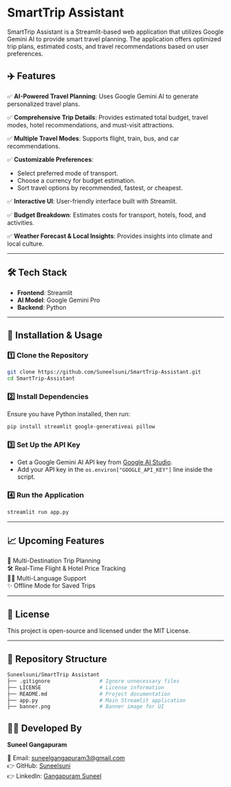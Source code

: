 # SmartTrip Assistant

SmartTrip Assistant is a Streamlit-based web application that utilizes Google Gemini AI to provide smart travel planning. The application offers optimized trip plans, estimated costs, and travel recommendations based on user preferences.

## ✈️ Features

✅ **AI-Powered Travel Planning**: Uses Google Gemini AI to generate personalized travel plans.

✅ **Comprehensive Trip Details**: Provides estimated total budget, travel modes, hotel recommendations, and must-visit attractions.

✅ **Multiple Travel Modes**: Supports flight, train, bus, and car recommendations.

✅ **Customizable Preferences**:
   - Select preferred mode of transport.
   - Choose a currency for budget estimation.
   - Sort travel options by recommended, fastest, or cheapest.

✅ **Interactive UI**: User-friendly interface built with Streamlit.

✅ **Budget Breakdown**: Estimates costs for transport, hotels, food, and activities.

✅ **Weather Forecast & Local Insights**: Provides insights into climate and local culture.

---

## 🛠️ Tech Stack

- **Frontend**: Streamlit
- **AI Model**: Google Gemini Pro
- **Backend**: Python

---

## 🚀 Installation & Usage

### 1️⃣ Clone the Repository
```bash
git clone https://github.com/Suneelsuni/SmartTrip-Assistant.git
cd SmartTrip-Assistant
```

### 2️⃣ Install Dependencies
Ensure you have Python installed, then run:
```bash
pip install streamlit google-generativeai pillow
```

### 3️⃣ Set Up the API Key
- Get a Google Gemini AI API key from [Google AI Studio](https://aistudio.google.com/).
- Add your API key in the `os.environ["GOOGLE_API_KEY"]` line inside the script.

### 4️⃣ Run the Application
```bash
streamlit run app.py
```

---

## 📈 Upcoming Features

🌟 Multi-Destination Trip Planning  
🛠️ Real-Time Flight & Hotel Price Tracking  
👨‍💻 Multi-Language Support  
✨ Offline Mode for Saved Trips  

---

## 📜 License
This project is open-source and licensed under the MIT License.

---
## 📂 Repository Structure
```bash
Suneelsuni/SmartTrip Assistant
├── .gitignore                # Ignore unnecessary files
├── LICENSE                   # License information
├── README.md                 # Project documentation
├── app.py                    # Main Streamlit application
├── banner.png                # Banner image for UI
```
## 👨‍💻 Developed By
**Suneel Gangapuram**

📧 Email: [suneelgangapuram3@gmail.com](mailto:suneelgangapuram3@gmail.com)  
👉 GitHub: [Suneelsuni](https://github.com/Suneelsuni)  
👉 LinkedIn: [Gangapuram Suneel](https://www.linkedin.com/in/gangapuram-suneel/)  
